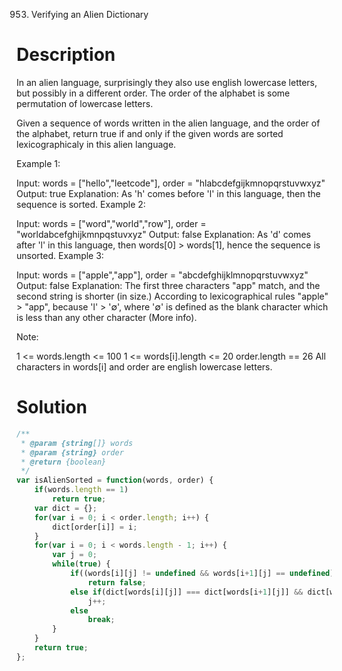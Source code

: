 953. Verifying an Alien Dictionary
# Description
In an alien language, surprisingly they also use english lowercase letters, but possibly in a different order. The order of the alphabet is some permutation of lowercase letters.

Given a sequence of words written in the alien language, and the order of the alphabet, return true if and only if the given words are sorted lexicographicaly in this alien language.

 

Example 1:

Input: words = ["hello","leetcode"], order = "hlabcdefgijkmnopqrstuvwxyz"
Output: true
Explanation: As 'h' comes before 'l' in this language, then the sequence is sorted.
Example 2:

Input: words = ["word","world","row"], order = "worldabcefghijkmnpqstuvxyz"
Output: false
Explanation: As 'd' comes after 'l' in this language, then words[0] > words[1], hence the sequence is unsorted.
Example 3:

Input: words = ["apple","app"], order = "abcdefghijklmnopqrstuvwxyz"
Output: false
Explanation: The first three characters "app" match, and the second string is shorter (in size.) According to lexicographical rules "apple" > "app", because 'l' > '∅', where '∅' is defined as the blank character which is less than any other character (More info).
 

Note:

1 <= words.length <= 100
1 <= words[i].length <= 20
order.length == 26
All characters in words[i] and order are english lowercase letters.

# Solution
```javascript
/**
 * @param {string[]} words
 * @param {string} order
 * @return {boolean}
 */
var isAlienSorted = function(words, order) {
    if(words.length == 1)
        return true;
    var dict = {};
    for(var i = 0; i < order.length; i++) {
        dict[order[i]] = i;
    }
    for(var i = 0; i < words.length - 1; i++) {
        var j = 0;
        while(true) {
            if((words[i][j] != undefined && words[i+1][j] == undefined) || dict[words[i][j]] > dict[words[i+1][j]])
                return false;
            else if(dict[words[i][j]] === dict[words[i+1][j]] && dict[words[i][j]] !== undefined)
                j++;
            else
                break;
        }
    }
    return true;
};
```
